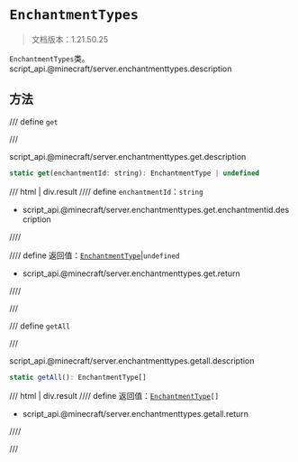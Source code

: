 # `EnchantmentTypes`

> 文档版本：1.21.50.25

`EnchantmentTypes`类。script_api.@minecraft/server.enchantmenttypes.description

## 方法

/// define
`get`


///

script_api.@minecraft/server.enchantmenttypes.get.description

```js
static get(enchantmentId: string): EnchantmentType | undefined
```

/// html | div.result
//// define
`enchantmentId`：`string`

- script_api.@minecraft/server.enchantmenttypes.get.enchantmentid.description


////

//// define
返回值：[`EnchantmentType`](./enchantmenttype.md)|`undefined`

- script_api.@minecraft/server.enchantmenttypes.get.return


////

///


/// define
`getAll`


///

script_api.@minecraft/server.enchantmenttypes.getall.description

```js
static getAll(): EnchantmentType[]
```

/// html | div.result
//// define
返回值：<code><a href="../enchantmenttype/">EnchantmentType</a>[]</code>

- script_api.@minecraft/server.enchantmenttypes.getall.return


////

///

